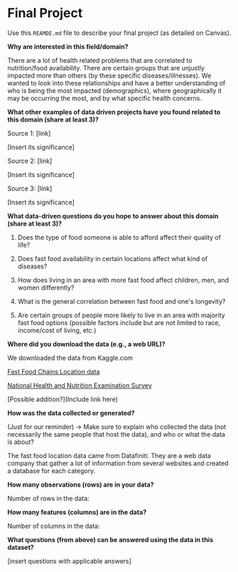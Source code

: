 # Final Project
Use this `REAMDE.md` file to describe your final project (as detailed on Canvas).

**Why are interested in this field/domain?**

There are a lot of health related problems that are correlated to nutrition/food availability. 
There are certain groups that are unjustly impacted more than others (by these specific diseases/illnesses).
We wanted to look into these relationships and have a better understanding of who is being the most impacted (demographics), 
where geographically it may be occurring the most, and by what specific health concerns. 

**What other examples of data driven projects have you found related to this domain (share at least 3)?**

Source 1: [link] 

[Insert its significance]

Source 2: [link]

[Insert its significance]

Source 3: [link]

[Insert its significance]

**What data-driven questions do you hope to answer about this domain (share at least 3)?**

1) Does the type of food someone is able to afford affect their quality of life?

2) Does fast food availability in certain locations affect what kind of diseases?

3) How does living in an area with more fast food affect children, men, and women differently?

4) What is the general correlation between fast food and one's longevity?

5) Are certain groups of people more likely to live in an area with majority fast food options (possible factors include but are not limited to race, income/cost of living, etc.)

**Where did you download the data (e.g., a web URL)?**

We downloaded the data from Kaggle.com 

[Fast Food Chains Location data](https://www.kaggle.com/datafiniti/fast-food-restaurants)

[National Health and Nutrition Examination Survey](https://www.kaggle.com/cdc/national-health-and-nutrition-examination-survey)

[Possible addition?](Include link here)

**How was the data collected or generated?**

(Just for our reminder) -> Make sure to explain who collected the data (not necessarily the same people that host the data), and who or what the data is about?

The fast food location data came from Datafiniti. They are a web data company that gather a lot of information from several websites and created a database for each category. 

**How many observations (rows) are in your data?**

Number of rows in the data: 

**How many features (columns) are in the data?**

Number of columns in the data: 

**What questions (from above) can be answered using the data in this dataset?**

[insert questions with applicable answers]





